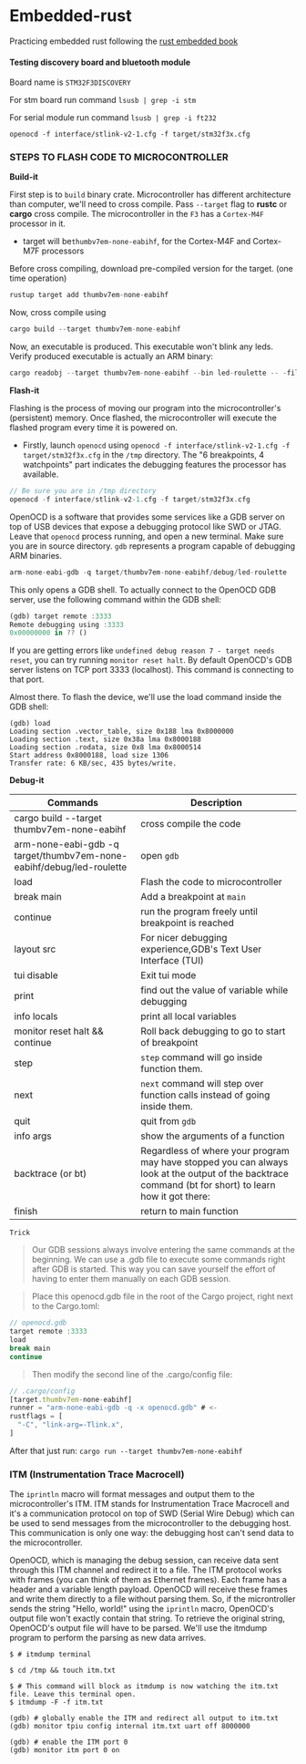 # Embedded-rust

Practicing embedded rust following the [rust embedded book](https://docs.rust-embedded.org/discovery/)

#### Testing discovery board and bluetooth module

Board name is `STM32F3DISCOVERY`

For stm board run command
`lsusb | grep -i stm`

For serial module run command
`lsusb | grep -i ft232`

```
openocd -f interface/stlink-v2-1.cfg -f target/stm32f3x.cfg
```

### STEPS TO FLASH CODE TO MICROCONTROLLER

**Build-it**

First step is to `build` binary crate. Microcontroller has different architecture than computer, we'll need to cross compile. Pass `--target` flag to **rustc** or **cargo** cross compile. The microcontroller in the `F3` has a `Cortex-M4F` processor in it.

- target will be`thumbv7em-none-eabihf`, for the Cortex-M4F and Cortex-M7F processors

Before cross compiling, download pre-compiled version for the target. (one time operation)

```rust
rustup target add thumbv7em-none-eabihf
```

Now, cross compile using

```rust
cargo build --target thumbv7em-none-eabihf
```

Now, an executable is produced. This executable won't blink any leds. Verify produced executable is actually an ARM binary:

```rust
cargo readobj --target thumbv7em-none-eabihf --bin led-roulette -- -file-headers
```

**Flash-it**

Flashing is the process of moving our program into the microcontroller's (persistent) memory. Once flashed, the microcontroller will execute the flashed program every time it is powered on.

- Firstly, launch `openocd` using `openocd -f interface/stlink-v2-1.cfg -f target/stm32f3x.cfg` in the `/tmp` directory. The "6 breakpoints, 4 watchpoints" part indicates the debugging features the processor has available.

```rust
// Be sure you are in /tmp directory
openocd -f interface/stlink-v2-1.cfg -f target/stm32f3x.cfg
```

OpenOCD is a software that provides some services like a GDB server on top of USB devices that expose a debugging protocol like SWD or JTAG.
Leave that `openocd` process running, and open a new terminal. Make sure you are in source directory.
`gdb` represents a program capable of debugging ARM binaries.

```rust
arm-none-eabi-gdb -q target/thumbv7em-none-eabihf/debug/led-roulette
```

This only opens a GDB shell. To actually connect to the OpenOCD GDB server, use the following command within the GDB shell:

```rust
(gdb) target remote :3333
Remote debugging using :3333
0x00000000 in ?? ()
```

If you are getting errors like `undefined debug reason 7 - target needs reset`, you can try running `monitor reset halt`.
By default OpenOCD's GDB server listens on TCP port 3333 (localhost). This command is connecting to that port.

Almost there. To flash the device, we'll use the load command inside the GDB shell:

```
(gdb) load
Loading section .vector_table, size 0x188 lma 0x8000000
Loading section .text, size 0x38a lma 0x8000188
Loading section .rodata, size 0x8 lma 0x8000514
Start address 0x8000188, load size 1306
Transfer rate: 6 KB/sec, 435 bytes/write.
```

**Debug-it**

| Commands                                                             | Description                                                                                                                                            |
| -------------------------------------------------------------------- | ------------------------------------------------------------------------------------------------------------------------------------------------------ |
| cargo build --target thumbv7em-none-eabihf                           | cross compile the code                                                                                                                                 |
| arm-none-eabi-gdb -q target/thumbv7em-none-eabihf/debug/led-roulette | open `gdb`                                                                                                                                             |
| load                                                                 | Flash the code to microcontroller                                                                                                                      |
| break main                                                           | Add a breakpoint at `main`                                                                                                                             |
| continue                                                             | run the program freely until breakpoint is reached                                                                                                     |
| layout src                                                           | For nicer debugging experience,GDB's Text User Interface (TUI)                                                                                         |
| tui disable                                                          | Exit tui mode                                                                                                                                          |
| print <variable>                                                     | find out the value of variable while debugging                                                                                                         |
| info locals                                                          | print all local variables                                                                                                                              |
| monitor reset halt && continue                                       | Roll back debugging to go to start of breakpoint                                                                                                       |
| step                                                                 | `step` command will go inside function them.                                                                                                           |
| next                                                                 | `next` command will step over function calls instead of going inside them.                                                                             |
| quit                                                                 | quit from `gdb`                                                                                                                                        |
| info args                                                            | show the arguments of a function                                                                                                                       |
| backtrace (or bt)                                                    | Regardless of where your program may have stopped you can always look at the output of the backtrace command (bt for short) to learn how it got there: |
| finish                                                               | return to main function                                                                                                                                |

`Trick`

> Our GDB sessions always involve entering the same commands at the beginning. We can use a .gdb file to execute some commands right after GDB is started. This way you can save yourself the effort of having to enter them manually on each GDB session.

> Place this openocd.gdb file in the root of the Cargo project, right next to the Cargo.toml:

```javascript
// openocd.gdb
target remote :3333
load
break main
continue
```

> Then modify the second line of the .cargo/config file:

```javascript
// .cargo/config
[target.thumbv7em-none-eabihf]
runner = "arm-none-eabi-gdb -q -x openocd.gdb" # <-
rustflags = [
  "-C", "link-arg=-Tlink.x",
]
```

After that just run: `cargo run --target thumbv7em-none-eabihf`

### ITM (Instrumentation Trace Macrocell)

The `iprintln` macro will format messages and output them to the microcontroller's ITM. ITM stands for Instrumentation Trace Macrocell and it's a communication protocol on top of SWD (Serial Wire Debug) which can be used to send messages from the microcontroller to the debugging host. This communication is only one way: the debugging host can't send data to the microcontroller.

OpenOCD, which is managing the debug session, can receive data sent through this ITM channel and redirect it to a file.
The ITM protocol works with frames (you can think of them as Ethernet frames). Each frame has a header and a variable length payload. OpenOCD will receive these frames and write them directly to a file without parsing them. So, if the microntroller sends the string "Hello, world!" using the `iprintln` macro, OpenOCD's output file won't exactly contain that string.
To retrieve the original string, OpenOCD's output file will have to be parsed. We'll use the itmdump program to perform the parsing as new data arrives.

```console
$ # itmdump terminal

$ cd /tmp && touch itm.txt

$ # This command will block as itmdump is now watching the itm.txt file. Leave this terminal open.
$ itmdump -F -f itm.txt
```

```console
(gdb) # globally enable the ITM and redirect all output to itm.txt
(gdb) monitor tpiu config internal itm.txt uart off 8000000

(gdb) # enable the ITM port 0
(gdb) monitor itm port 0 on
```
